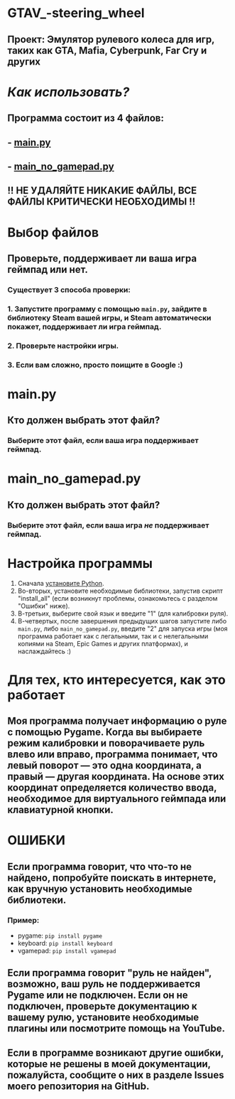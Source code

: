 # GTAV_-steering_wheel
## Проект: Эмулятор рулевого колеса для игр, таких как GTA, Mafia, Cyberpunk, Far Cry и других

# *Как использовать?*
## Программа состоит из 4 файлов:
## - [main.py](https://github.com/Sergeiprogrammer/GTAV_-steering_wheel?tab=readme-ov-file#other-file-criticall-need-and-he-in-all-situation-must-be-installed)
## - [main_no_gamepad.py](https://github.com/Sergeiprogrammer/GTAV_-steering_wheel?tab=readme-ov-file#main_no_gamepadpy-1)  
## **!! НЕ УДАЛЯЙТЕ НИКАКИЕ ФАЙЛЫ, ВСЕ ФАЙЛЫ КРИТИЧЕСКИ НЕОБХОДИМЫ !!**

# Выбор файлов
## Проверьте, поддерживает ли ваша игра геймпад или нет.
### Существует 3 способа проверки:
### 1. Запустите программу с помощью `main.py`, зайдите в библиотеку Steam вашей игры, и Steam автоматически покажет, поддерживает ли игра геймпад.
### 2. Проверьте настройки игры.
### 3. Если вам сложно, просто поищите в Google :)

# main.py
## Кто должен выбрать этот файл?
### Выберите этот файл, если ваша игра поддерживает геймпад.

# main_no_gamepad.py
## Кто должен выбрать этот файл?
### Выберите этот файл, если ваша игра *не* поддерживает геймпад.

# Настройка программы
1. Сначала [установите Python](https://youtu.be/nU2Egc3Zx3Q?si=UKn9doIC49yTroGD).
2. Во-вторых, установите необходимые библиотеки, запустив скрипт "install_all" (если возникнут проблемы, ознакомьтесь с разделом "Ошибки" ниже).
3. В-третьих, выберите свой язык и введите "1" (для калибровки руля).
4. В-четвертых, после завершения предыдущих шагов запустите либо `main.py`, либо `main_no_gamepad.py`, введите "2" для запуска игры (моя программа работает как с легальными, так и с нелегальными копиями на Steam, Epic Games и других платформах), и наслаждайтесь :)

# Для тех, кто интересуется, как это работает
## Моя программа получает информацию о руле с помощью Pygame. Когда вы выбираете режим калибровки и поворачиваете руль влево или вправо, программа понимает, что левый поворот — это одна координата, а правый — другая координата. На основе этих координат определяется количество ввода, необходимое для виртуального геймпада или клавиатурной кнопки.

# ОШИБКИ

## Если программа говорит, что что-то не найдено, попробуйте поискать в интернете, как вручную установить необходимые библиотеки.
### Пример:
- pygame: `pip install pygame`
- keyboard: `pip install keyboard`
- vgamepad: `pip install vgamepad`

## Если программа говорит "руль не найден", возможно, ваш руль не поддерживается Pygame или не подключен. Если он не подключен, проверьте документацию к вашему рулю, установите необходимые плагины или посмотрите помощь на YouTube.

## Если в программе возникают другие ошибки, которые не решены в моей документации, пожалуйста, сообщите о них в разделе Issues моего репозитория на GitHub.
